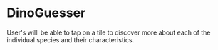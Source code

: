 # DinoGuesser
 User's willl be able to tap on a tile to discover more about each of the individual species and their characteristics.
